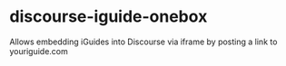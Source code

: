 # discourse-iguide-onebox

Allows embedding iGuides into Discourse via iframe by posting a link to youriguide.com
